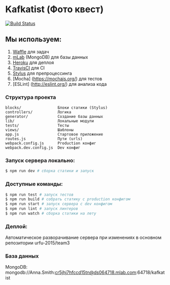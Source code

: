 # Kafkatist (Фото квест) 

[![Build Status](https://travis-ci.org/urfu-2015/team3.svg?branch=master)](https://travis-ci.org/urfu-2015/team3)

## Мы используем:
1. [Waffle](https://waffle.io/urfu-2015/team3) для задач
2. [mLab](https://mlab.com) (MongoDB) для базы данных
3. [Heroku](https://www.heroku.com) для деплоя
4. [TravisCI](https://travis-ci.org) для CI
5. [Stylus](http://stylus-lang.com/) для препроцессинга
6. [Mocha] (https://mochajs.org/) для тестов
7. [ESLint] (http://eslint.org/) для анализа кода 

### Структура проекта
```
blocks/                Блоки статики (Stylus)
controllers/           Логика
generator/             Создание базы данных
lib/                   Локальные модули
tests/                 Тесты
views/                 Шаблоны
app.js                 Стартовое приложение
routes.js              Пути (urls)
webpack.config.js      Production конфиг
webpack.dev.config.js  Dev конфиг
```

### Запуск сервера локально:

```bash
$ npm run dev # сборка статики и запуск
```
### Доступные команды:

```bash
$ npm run test # запуск тестов
$ npm run build # собрать статику с production конфигом
$ npm run start # запуск сервера с dev конфигом
$ npm run lint # запуск линтеров
$ npm run watch # сборка статики на лету
```
### Деплой:
  Автоматическое разворачивание сервера при изменениях в основном репозитории urfu-2015/team3
  
### База данных
  MongoDB: 
    mongodb://Anna.Smith:cr5jhj7hfccd15tn@ds064718.mlab.com:64718/kafkatist
